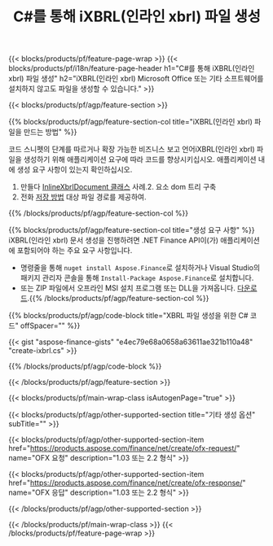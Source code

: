 ﻿---
title: C#를 통해 iXBRL(인라인 xbrl) 파일 생성
description: iXBRL(인라인 xbrl) 파일 생성을 위한 샘플 코드. .NET 기반 애플리케이션 내에서 일괄 iXBRL(인라인 xbrl) 파일 생성을 위해 API 예제 코드를 사용합니다. 
url: /ko/net/create/ixbrl/
family: finance
platformtag: net
feature: create
informat: iXBRL
outformat: 
otherformats: 
---
{{< blocks/products/pf/feature-page-wrap >}}
{{< blocks/products/pf/i18n/feature-page-header h1="C#를 통해 iXBRL(인라인 xbrl) 파일 생성" h2="iXBRL(인라인 xbrl) Microsoft Office 또는 기타 소프트웨어를 설치하지 않고도 파일을 생성할 수 있습니다." >}}

{{< blocks/products/pf/agp/feature-section >}}

{{% blocks/products/pf/agp/feature-section-col title="iXBRL(인라인 xbrl) 파일을 만드는 방법" %}}

코드 스니펫의 단계를 따르거나 확장 가능한 비즈니스 보고 언어iXBRL(인라인 xbrl) 파일을 생성하기 위해 애플리케이션 요구에 따라 코드를 향상시키십시오. 애플리케이션 내에 생성 요구 사항이 있는지 확인하십시오.

1. 만들다 [InlineXbrlDocument 클래스](https://apireference.aspose.com/finance/net/aspose.finance.xbrl.inline/inlinexbrldocument) 사례.2. 요소 dom 트리 구축
3. 전화 [저장 방법](https://apireference.aspose.com/finance/net/aspose.finance.xbrl.inline.inlinexbrldocument/save/methods/1) 대상 파일 경로를 제공하여.

{{% /blocks/products/pf/agp/feature-section-col %}}

{{% blocks/products/pf/agp/feature-section-col title="생성 요구 사항" %}}
iXBRL(인라인 xbrl) 문서 생성을 진행하려면 .NET Finance API이(가) 애플리케이션에 포함되어야 하는 주요 요구 사항입니다. 
- 명령줄을 통해 ```nuget install Aspose.Finance```로 설치하거나 Visual Studio의 패키지 관리자 콘솔을 통해 ```Install-Package Aspose.Finance```로 설치합니다.
- 또는 ZIP 파일에서 오프라인 MSI 설치 프로그램 또는 DLL을 가져옵니다. [다운로드](https://downloads.aspose.com/finance/net).{{% /blocks/products/pf/agp/feature-section-col %}}

{{% blocks/products/pf/agp/code-block title="XBRL 파일 생성을 위한 C# 코드" offSpacer="" %}}

{{< gist "aspose-finance-gists" "e4ec79e68a0658a63611ae321b110a48" "create-ixbrl.cs" >}}

{{% /blocks/products/pf/agp/code-block %}}

{{< /blocks/products/pf/agp/feature-section >}}

{{< blocks/products/pf/main-wrap-class isAutogenPage="true" >}}

{{< blocks/products/pf/agp/other-supported-section title="기타 생성 옵션" subTitle="" >}}

{{< blocks/products/pf/agp/other-supported-section-item href="https://products.aspose.com/finance/net/create/ofx-request/" name="OFX 요청" description="1.03 또는 2.2 형식" >}}

{{< blocks/products/pf/agp/other-supported-section-item href="https://products.aspose.com/finance/net/create/ofx-response/" name="OFX 응답" description="1.03 또는 2.2 형식" >}}

{{< /blocks/products/pf/agp/other-supported-section >}}

{{< /blocks/products/pf/main-wrap-class >}}
{{< /blocks/products/pf/feature-page-wrap >}}
